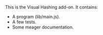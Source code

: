 This is the Visual Hashing add-on.  It contains:

* A program (lib/main.js).
* A few tests.
* Some meager documentation.
